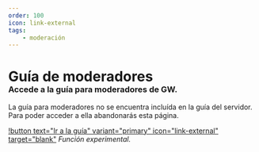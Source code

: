 ```yaml
---
order: 100
icon: link-external
tags:
    - moderación
---
```


<style>
.disabled {
    opacity: .5
}

.disabled button:hover {
    cursor: not-allowed
}
</style>

# Guía de moderadores

<h3 style="margin-top:-20px">Accede a la guía para moderadores de GW.</h3>

La guía para moderadores no se encuentra incluída en la guía del servidor. Para poder acceder a ella abandonarás esta página.

[!button text="Ir a la guía" variant="primary" icon="link-external" target="blank"](https://mod.gatitosworld.com/) *Función experimental.*